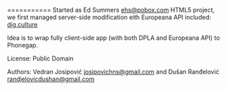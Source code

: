 ===========
Started as Ed Summers <ehs@pobox.com> HTML5 project, we first managed server-side modification eith Europeana API included: [dig.culture](http://pantype.com/dig.culture/)

Idea is to wrap fully client-side app (with both DPLA and Europeana API) to Phonegap.

License: Public Domain

Authors: Vedran Josipović <josipovichns@gmail.com> and Dušan Ranđelović <randjelovicdushan@gmail.com>
